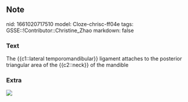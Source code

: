 ## Note
nid: 1661020717510
model: Cloze-chrisc-ff04e
tags: GSSE::!Contributor::Christine_Zhao
markdown: false

### Text
<div>
  <div>
    <div>
      The {{c1::lateral temporomandibular}} ligament attaches to
      the posterior triangular area of the {{c2::neck}} of the
      mandible
    </div>
  </div>
</div>

### Extra
<img src="Screen%20Shot%202021-08-01%20at%209.47.19%20am.png">

